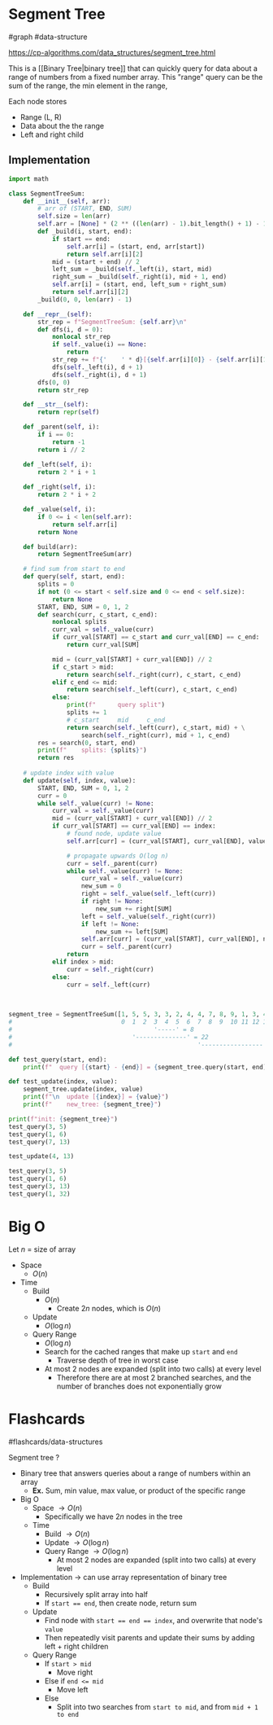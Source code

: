 # Segment Tree
#graph #data-structure 

https://cp-algorithms.com/data_structures/segment_tree.html 

This is a [[Binary Tree|binary tree]] that can quickly query for data about a range of numbers from a fixed number array. This "range" query can be the sum of the range, the min element in the range, 

Each node stores
- Range (L, R)
- Data about the the range
- Left and right child
## Implementation
```python
import math

class SegmentTreeSum:
	def __init__(self, arr):
		# arr of (START, END, SUM)
		self.size = len(arr)
		self.arr = [None] * (2 ** ((len(arr) - 1).bit_length() + 1) - 1)
		def _build(i, start, end):
			if start == end:
				self.arr[i] = (start, end, arr[start])
				return self.arr[i][2]
			mid = (start + end) // 2
			left_sum = _build(self._left(i), start, mid)
			right_sum = _build(self._right(i), mid + 1, end)
			self.arr[i] = (start, end, left_sum + right_sum)
			return self.arr[i][2]
		_build(0, 0, len(arr) - 1)

	def __repr__(self):
		str_rep = f"SegmentTreeSum: {self.arr}\n"
		def dfs(i, d = 0):
			nonlocal str_rep
			if self._value(i) == None:
				return
			str_rep += f"{'    ' * d}[{self.arr[i][0]} - {self.arr[i][1]}] sum: {self.arr[i][2]}\n"
			dfs(self._left(i), d + 1)
			dfs(self._right(i), d + 1)
		dfs(0, 0)
		return str_rep

	def __str__(self):
		return repr(self)

	def _parent(self, i):
		if i == 0:
			return -1
		return i // 2

	def _left(self, i):
		return 2 * i + 1
	
	def _right(self, i):
		return 2 * i + 2

	def _value(self, i):
		if 0 <= i < len(self.arr):
			return self.arr[i]
		return None

	def build(arr):
		return SegmentTreeSum(arr)

	# find sum from start to end
	def query(self, start, end):
		splits = 0
		if not (0 <= start < self.size and 0 <= end < self.size):
			return None
		START, END, SUM = 0, 1, 2
		def search(curr, c_start, c_end):
			nonlocal splits
			curr_val = self._value(curr)
			if curr_val[START] == c_start and curr_val[END] == c_end:
				return curr_val[SUM]

			mid = (curr_val[START] + curr_val[END]) // 2
			if c_start > mid:
				return search(self._right(curr), c_start, c_end)
			elif c_end <= mid:
				return search(self._left(curr), c_start, c_end)
			else:
				print(f"      query split")
				splits += 1
				# c_start     mid     c_end
				return search(self._left(curr), c_start, mid) + \
					search(self._right(curr), mid + 1, c_end)
		res = search(0, start, end)
		print(f"    splits: {splits}")
		return res
	
	# update index with value
	def update(self, index, value):
		START, END, SUM = 0, 1, 2
		curr = 0
		while self._value(curr) != None:
			curr_val = self._value(curr)
			mid = (curr_val[START] + curr_val[END]) // 2
			if curr_val[START] == curr_val[END] == index:
				# found node, update value
				self.arr[curr] = (curr_val[START], curr_val[END], value)

				# propagate upwards O(log n)
				curr = self._parent(curr)
				while self._value(curr) != None:
					curr_val = self._value(curr)
					new_sum = 0
					right = self._value(self._left(curr))
					if right != None:
						new_sum += right[SUM]
					left = self._value(self._right(curr))
					if left != None:
						new_sum += left[SUM]
					self.arr[curr] = (curr_val[START], curr_val[END], new_sum)
					curr = self._parent(curr)
				return
			elif index > mid:
				curr = self._right(curr)
			else:
				curr = self._left(curr)
				
			

segment_tree = SegmentTreeSum([1, 5, 5, 3, 3, 2, 4, 4, 7, 8, 9, 1, 3, 4, 5, 16])
#							   0  1  2  3  4  5  6  7  8  9  10 11 12 13 14 15
#									    '-----' = 8
#				                  '--------------' = 22
#												    '-----------------' = 36

def test_query(start, end):
	print(f"  query [{start} - {end}] = {segment_tree.query(start, end)}")

def test_update(index, value):
	segment_tree.update(index, value)
	print(f"\n  update [{index}] = {value}")
	print(f"    new_tree: {segment_tree}")

print(f"init: {segment_tree}")
test_query(3, 5)
test_query(1, 6)
test_query(7, 13)

test_update(4, 13)

test_query(3, 5)
test_query(1, 6)
test_query(3, 13)
test_query(1, 32)
```
# Big O
Let $n$ = size of array
- Space
	- $O(n)$
- Time
	- Build
		- $O(n)$
			- Create $2n$ nodes, which is $O(n)$
	- Update
		- $O(\log n)$
	- Query Range
		- $O(\log n)$
		- Search for the cached ranges that make up `start` and `end`
			- Traverse depth of tree in worst case
		- At most 2 nodes are expanded (split into two calls) at every level
			- Therefore there are at most 2 branched searches, and the number of branches does not exponentially grow
# Flashcards
#flashcards/data-structures

Segment tree
?
- Binary tree that answers queries about a range of numbers within an array
	- **Ex.** Sum, min value, max value, or product of the specific range
- Big O
	- Space $\to O(n)$
		- Specifically we have $2n$ nodes in the tree
	- Time
		- Build $\to O(n)$
		- Update $\to O(\log n)$
		- Query Range $\to O(\log n)$
			- At most 2 nodes are expanded (split into two calls) at every level
- Implementation $\to$ can use array representation of binary tree
	- Build
		- Recursively split array into half
		- If `start == end`, then create node, return sum
	- Update
		- Find node with `start == end == index`, and overwrite that node's `value`
		- Then repeatedly visit parents and update their sums by adding left + right children
	- Query Range
		- If `start > mid`
			- Move right
		- Else if `end <= mid`
			- Move left
		- Else
			- Split into two searches from `start to mid`, and from `mid + 1 to end`
<!--SR:!2025-02-07,19,250-->